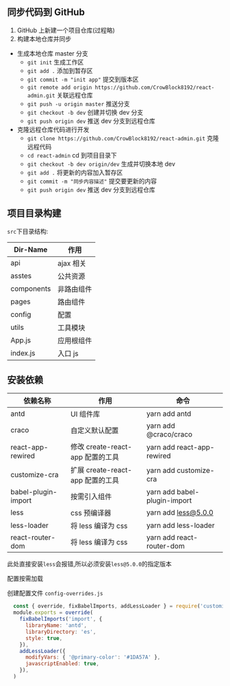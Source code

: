 ## 同步代码到 GitHub

1. GitHub 上新建一个项目仓库(过程略)
2. 构建本地仓库并同步

- 生成本地仓库 master 分支
  - `git init` 生成工作区
  - `git add .` 添加到暂存区
  - `git commit -m "init app"` 提交到版本区
  - `git remote add origin https://github.com/CrowBlock8192/react-admin.git` 关联远程仓库
  - `git push -u origin master` 推送分支
  - `git checkout -b dev` 创建并切换 dev 分支
  - `git push origin dev` 推送 dev 分支到远程仓库
- 克隆远程仓库代码进行开发
  - `git clone https://github.com/CrowBlock8192/react-admin.git` 克隆远程代码
  - `cd react-admin` cd 到项目目录下
  - `git checkout -b dev origin/dev` 生成并切换本地 dev
  - `git add .` 将更新的内容加入暂存区
  - `git commit -m "同步内容描述"` 提交要更新的内容
  - `git push origin dev` 推送 dev 分支到远程仓库

## 项目目录构建

`src`下目录结构:

| Dir-Name   | 作用       |
| ---------- | ---------- |
| api        | ajax 相关  |
| asstes     | 公共资源   |
| components | 非路由组件 |
| pages      | 路由组件   |
| config     | 配置       |
| utils      | 工具模块   |
| App.js     | 应用根组件 |
| index.js   | 入口 js    |

## 安装依赖

| 依赖名称            | 作用                             | 命令                         |
| ------------------- | -------------------------------- | ---------------------------- |
| antd                | UI 组件库                        | yarn add antd                |
| craco               | 自定义默认配置                   | yarn add @craco/craco        |
| react-app-rewired   | 修改 create-react-app 配置的工具 | yarn add react-app-rewired   |
| customize-cra       | 扩展 create-react-app 配置的工具 | yarn add customize-cra       |
| babel-plugin-import | 按需引入组件                     | yarn add babel-plugin-import |
| less                | css 预编译器                     | yarn add less@5.0.0          |
| less-loader         | 将 less 编译为 css               | yarn add less-loader         |
| react-router-dom         | 将 less 编译为 css               | yarn add react-router-dom         |

此处直接安装`less`会报错,所以必须安装`less@5.0.0`的指定版本

配置按需加载

创建配置文件 `config-overrides.js`

```javascript
  const { override, fixBabelImports, addLessLoader } = require('customize-cra')
  module.exports = override(
    fixBabelImports('import', {
      libraryName: 'antd',
      libraryDirectory: 'es',
      style: true,
    }),
    addLessLoader({
      modifyVars: { '@primary-color': '#1DA57A' },
      javascriptEnabled: true,
    }),
  )
```
